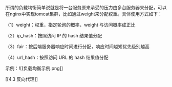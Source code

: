 所谓的负载均衡简单说就是将一台服务原来承受的压力由多台服务器来分配，可以在nginx中实现tomcat集群，比如通过weight来分配权重。具体使用方式如下：

（1）weight：权重，指定轮询的概率，weight 与访问概率成正比

（2）ip_hash：按照访问 IP 的 hash 结果值分配

（3）fair：按后端服务器响应时间进行分配，响应时间越短优先级别越高

（4）url_hash：按照访问 URL 的 hash 结果值分配

示例：![[负载均衡示例.png]]


[[4.3 反向代理]]